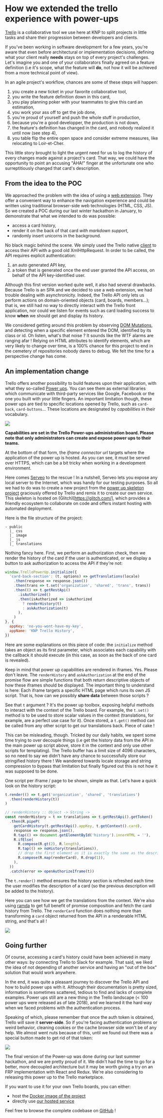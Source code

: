 # How we extended the trello experience with power-ups

[Trello](https://trello.com/) is a collaborative tool we use here at KNP to
split projects in little tasks and share their progression between developers
and clients.

If you've been working in software development for a few years, you're aware
that even before architectural or implementation decisions, defining what your
client really **needs** stays on top of every project's challenges. Let's
imagine you and one of your collaborators finally agreed on a feature definition
(i.e it's scope, what the feature will **do**, not how it will be achieved from
a more technical point of view).

In an agile project's workflow, chances are some of these steps will happen:
1. you create a new ticket in your favorite collaborative tool,
2. you write the feature definition down in this card,
3. you play planning poker with your teammates to give this card an estimation,
4. you work your ass off to get the job done,
5. you're proud of yourself and push the whole stuff in production,
6. because you're a good developper, the production is not down,
7. the feature's definition has changed in the card, and nobody realized it
until now (see step 4),
8. you table flip the entire open space and consider extreme measures, like
relocating to Loir-et-Cher.

This little story brought to light the urgent need for us to log the history of
every changes made against a project's card. That way, we could have the
opportunity to point an accusing "AHA!" finger at the unfortunate one who
surreptitiously changed that card's description.

## From the idea to the POC

We approached the problem with the idea of using a
[web extension](https://developer.mozilla.org/fr/docs/Mozilla/Add-ons/WebExtensions).
They offer a convenient way to enhance the navigation experience and could be
written using traditional browser-side web technologies (HTML, CSS, JS). So we
created a POC during our last winter hackathon in January, to demonstrate that
what we intended to do was possible:
- access a card history,
- render it on the back of that card _with markdown support_,
- randomly insert unicorns in the background.

No black magic behind the scene. We simply used the Trello native
[client](https://developers.trello.com/docs/clientjs) to access their API with a
good old XmlHttpRequest. In order to be called, the API requires explicit
authentication:
1. an auto generated API key,
2. a token that is generated once the end user granted the API access, on behalf
of the API key-identified user.

Although this first version worked quite well, it also had several drawbacks.
Because Trello is an SPA and we decided to use a web extension, we had trouble
dealing with asynchronicity. Indeed, the Trello API only lets us perform actions
on domain-oriented objects (card, boards, members...); that is, we still had no
way to directly interact with the Trello front application, nor could we listen
for events such as card loading success to know **when** we should get and
display its history.

We considered getting around this problem by observing
[DOM Mutations](https://developer.mozilla.org/fr/docs/Web/API/MutationObserver),
and detecting when a specific element entered the DOM, identified by its class
or id. Oh listen, what's that noise ? It sounds like the WTF alarms are ranging
afar ! Relying on HTML attributes to identify elements, which are very likely
to change over time, is a 100% chance for this project to end in the cemetery of
repositories nobody dares to debug. We felt the time for a perspective change
has come.

## An implementation change

Trello offers another possibility to build features upon their application, with
what they so-called [Power ups](https://trello.com/power-ups). You can see them
as external libraries which communicate with third-party services like Google,
Facebook or the one you built with your little fingers. An important limitation
though, these power ups are tied to specific locations opened by Trello, such as
`card-back`, `card-buttons`... These locations are designated by _capabilities_
in their vocabulary.

![](https://github.com/jaljo/articles/blob/master/trello-history/images/pu-setup.png)

**Capabilities are set in the Trello Power-ups administration board. Please note
that only administrators can create and expose power ups to their teams.**

At the bottom of that form, the _iframe connector url_ targets where the
application of the power up is hosted. As you can see, it must be served over
HTTPS, which can be a bit tricky when working in a development environment.

Here comes [Serveo](https://serveo.net/) to the rescue ! In a nutshell, Serveo
lets you expose any local server to the Internet, which was handy for our
testing purposes. So all we had to do was to create a new project from the
[power up skeleton project](https://glitch.com/edit/#!/trello-power-up-skeleton)
graciously offered by Trello and remix it to create our own service. This
skeleton is hosted on (Glitch)[https://glitch.com/], which provides a friendly
ecosystem to collaborate on code and offers instant hosting with automated
deployment.

Here is the file structure of the project:
```
- public
  |_ css
  |_ image
  |_ js
  |_ translations
```

Nothing fancy here. First, we perform an authorization check, then we render the
history of the card if the user is authenticated, or we display a button to ask
authorization to access the API if they're not:

```js
window.TrelloPowerUp.initialize({
  'card-back-section': (t, options) => getTranslations(locale)
    .then(response => response.json())
    .then(trans => t.set('organization', 'shared', 'trans', trans))
    .then(() => t.getRestApi()
      .isAuthorized()
      .then(isAuthorized => isAuthorized
        ? renderHistory(t)
        : askAuthorization(t)
      ),
    )
}, {
  appKey: 'no-you-wont-have-my-key',
  appName: 'KNP Trello History',
})
```

Here are some explanations on this piece of code: the `initialize` method takes
an object as its first parameter, which associates each capability with the
callback it should execute (in this case, as soon as the back of one card is
revealed).

Keep in mind that power up capabilities are rendered in iframes. Yes. Please
don't leave. The `renderHistory` and `askAuthorization` at the end of the
promise flow are simple functions that both return descriptive objects of how
these iframes should be displayed. The important thing to understand is here:
Each iframe targets a specific HTML page which runs its own JS script. That is,
how can we possibly **share data** between those scripts ?

See that `t` argument ? It's the power up toolbox, exposing helpful methods to
interact with the context of the Trello board. For example, the `t.set()` method
is to be used to store scalar values in the context (translations, for example,
are a perfect use case for it). Once stored, a `t.get()` method can be called
from any other script to get our translations back. Piece of cake !

This can be misleading, though. Tricked by our daily habits, we spent some time
trying to over decouple things (i.e get the history data from the API in the
main power up script above, store it in the context and only use other scripts
for templating). The Trello buffer has a limit size of 4096 characters, so no
need to say we didn't have any chance to successfully store our stringified
history there ! We wandered towards locale storage and string compression to
bypass that limitation but finally figured out this is not how it was supposed
to be done.

One script per iframe / page to be shown, simple as that. Let's have a quick
look on the history script:

```js
t.render(() => t.get('organization', 'shared', 'translations')
  .then(renderHistory(t))
)

// renderHistory :: Object -> String -> _
const renderHistory = t => translations => t.getRestApi().getToken()
  .then(R.pipeP(
    getCardHistory(t.getRestApi().appKey, t.getContext().card),
    response => response.json(),
    R.tap(() => document.getElementById('history').innerHTML = ''),
    R.ifElse(
      R.compose(R.gt(2), R.length),
      R.tap(() => noHistory(translations)),
      // drop the first element as it is exactly the same as the description
      R.compose(R.map(renderCard), R.drop(1)),
    ),
  ))
  .catch(error => openAuthorizeIframe(t))
```

The `t.render()` method ensures the history section is refreshed each time the
user modifies the description of a card (so the previous description will be
added to the history).

Here you can see how we get the translations from the context. We're also using
[ramda](https://ramdajs.com/docs/) to get full benefit of promise composition
and fetch the card history from Trello. The `renderCard`  function does nothing
more than transforming a `card` object returned from the API in a renderable
HTML string, and that's all !

![](https://raw.githubusercontent.com/jaljo/articles/master/trello-history/images/history.png)

## Going further

Of course, accessing a card's history could have been achieved in many other
ways: by connecting Trello to Slack for example. That said, we liked the idea
of not depending of another service and having an "out of the box" solution
that would work anywhere.

In the end, it was quite a pleasant journey to discover the Trello API and how
to build power ups with it. Although their documentation is pretty sized,
information is sometimes scattered, tedious to find and lacks of complete
examples. Power ups still are a new thing in the Trello landscape (< 100 power
ups were released as of late 2018), and we learned it the hard way when we faced
problems with the authentication process.

Speaking of which, please remember that once the auth token is obtained, Trello
will save it **server-side**. So if you're facing authentication problems or
weird behavior, cleaning cookies or the cache browser side won't be of any help.
We almost went nuts because of this, until we found out there was a special
button made to get rid of that token:

![](https://raw.githubusercontent.com/jaljo/articles/master/trello-history/images/reset-token.png)

The final version of the Power-up was done during our last summer hackathon,
and we are pretty proud of it. We didn't had the time to go for a better, more
decoupled architecture but it may be worth giving a try on an FRP implementation
with React and Redux. We're also considering to releasing this power up to the
Trello marketplace.

If you want to use it for your own Trello boards, you can either:
- host the [Docker image of the project](https://cloud.docker.com/u/knplabs/repository/docker/knplabs/trello-history-powerup)
- directly use [our hosted service](https://trello-history-powerup.s3.eu-west-3.amazonaws.com/index.html)

Feel free to browse the complete codebase on
[GitHub](https://github.com/KnpLabs/trello-history-powerup) !
